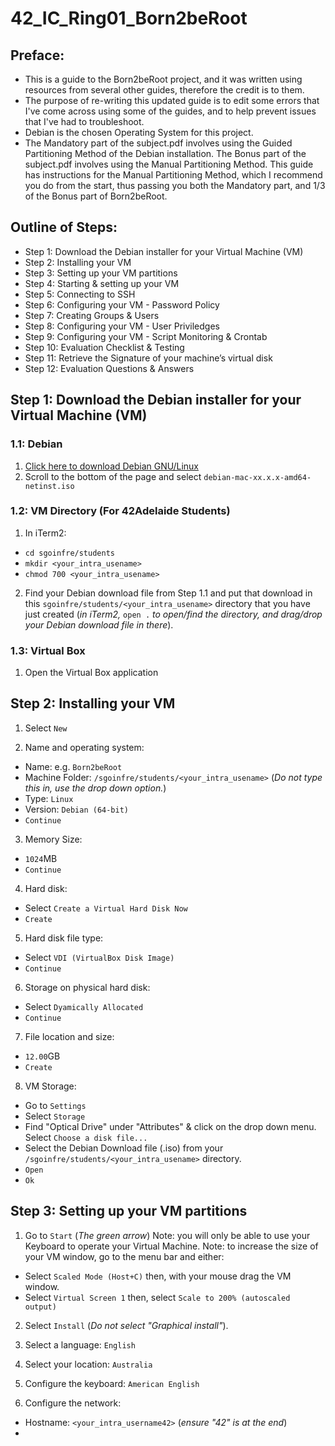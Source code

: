 # 42_IC_Ring01_Born2beRoot
## Preface:
- This is a guide to the Born2beRoot project, and it was written using resources from several other guides, therefore the credit is to them.
- The purpose of re-writing this updated guide is to edit some errors that I've come across using some of the guides, and to help prevent issues that I've had to troubleshoot.
- Debian is the chosen Operating System for this project.
- The Mandatory part of the subject.pdf involves using the Guided Partitioning Method of the Debian installation. The Bonus part of the subject.pdf involves using the Manual Partitioning Method. This guide has instructions for the Manual Partitioning Method, which I recommend you do from the start, thus passing you both the Mandatory part, and 1/3 of the Bonus part of Born2beRoot. 

## Outline of Steps:
- Step 1: Download the Debian installer for your Virtual Machine (VM)
- Step 2: Installing your VM
- Step 3: Setting up your VM partitions
- Step 4: Starting & setting up your VM
- Step 5: Connecting to SSH
- Step 6: Configuring your VM - Password Policy
- Step 7: Creating Groups & Users
- Step 8: Configuring your VM - User Priviledges
- Step 9: Configuring your VM - Script Monitoring & Crontab
- Step 10: Evaluation Checklist & Testing
- Step 11: Retrieve the Signature of your machine’s virtual disk
- Step 12: Evaluation Questions & Answers

## Step 1: Download the Debian installer for your Virtual Machine (VM)
### 1.1: Debian
1. [Click here to download Debian GNU/Linux](https://cdimage.debian.org/debian-cd/current/amd64/iso-cd/)
2. Scroll to the bottom of the page and select `debian-mac-xx.x.x-amd64-netinst.iso`

### 1.2: VM Directory (For 42Adelaide Students)
1. In iTerm2:
- `cd sgoinfre/students`
- `mkdir <your_intra_usename>`
- `chmod 700 <your_intra_usename>`
2. Find your Debian download file from Step 1.1 and put that download in this `sgoinfre/students/<your_intra_usename>` directory that you have just created (_in iTerm2,_ `open .` _to open/find the directory, and drag/drop your Debian download file in there_). 

### 1.3: Virtual Box
1. Open the Virtual Box application

## Step 2: Installing your VM
1. Select `New`

2. Name and operating system:
- Name: e.g. `Born2beRoot`
- Machine Folder: `/sgoinfre/students/<your_intra_usename>` (_Do not type this in, use the drop down option._)
- Type: `Linux `
- Version: `Debian (64-bit)`
- `Continue`

3. Memory Size:
- `1024`MB
- `Continue`

4. Hard disk:
- Select `Create a Virtual Hard Disk Now`
- `Create`

5. Hard disk file type:
- Select `VDI (VirtualBox Disk Image)`
- `Continue`

6. Storage on physical hard disk:
- Select `Dyamically Allocated`
- `Continue`

7. File location and size:
- `12.00`GB
- `Create`

8. VM Storage:
- Go to `Settings`
- Select `Storage`
- Find "Optical Drive" under "Attributes" & click on the drop down menu. Select `Choose a disk file...`
- Select the Debian Download file (.iso) from your `/sgoinfre/students/<your_intra_usename>` directory. 
- `Open`
- `Ok`

## Step 3: Setting up your VM partitions
1. Go to `Start` (_The green arrow_)
Note: you will only be able to use your Keyboard to operate your Virtual Machine.
Note: to increase the size of your VM window, go to the menu bar and either:
- Select `Scaled Mode (Host+C)` then, with your mouse drag the VM window.
- Select `Virtual Screen 1` then, select `Scale to 200% (autoscaled output)`

2. Select `Install` (_Do not select "Graphical install"_).

3. Select a language: `English`

4. Select your location: `Australia`

5. Configure the keyboard: `American English`

6. Configure the network:
- Hostname: `<your_intra_username42>` (_ensure "42" is at the end_)
- 



